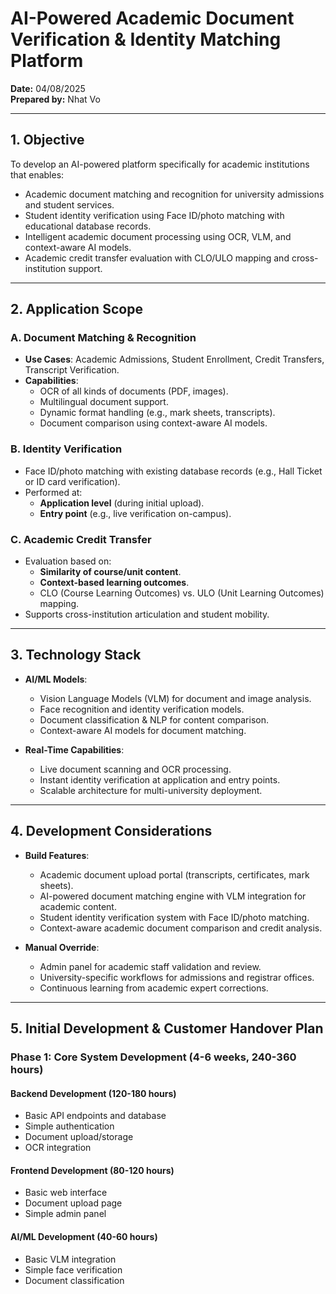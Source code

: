 # AI-Powered Academic Document Verification & Identity Matching Platform

**Date:** 04/08/2025  
**Prepared by:** Nhat Vo

---

## 1. Objective

To develop an AI-powered platform specifically for academic institutions that enables:

- Academic document matching and recognition for university admissions and student services.
- Student identity verification using Face ID/photo matching with educational database records.
- Intelligent academic document processing using OCR, VLM, and context-aware AI models.
- Academic credit transfer evaluation with CLO/ULO mapping and cross-institution support.

---

## 2. Application Scope

### A. Document Matching & Recognition

- **Use Cases**: Academic Admissions, Student Enrollment, Credit Transfers, Transcript Verification.
- **Capabilities**:
  - OCR of all kinds of documents (PDF, images).
  - Multilingual document support.
  - Dynamic format handling (e.g., mark sheets, transcripts).
  - Document comparison using context-aware AI models.

### B. Identity Verification

- Face ID/photo matching with existing database records (e.g., Hall Ticket or ID card verification).
- Performed at:
  - **Application level** (during initial upload).
  - **Entry point** (e.g., live verification on-campus).

### C. Academic Credit Transfer

- Evaluation based on:
  - **Similarity of course/unit content**.
  - **Context-based learning outcomes**.
  - CLO (Course Learning Outcomes) vs. ULO (Unit Learning Outcomes) mapping.
- Supports cross-institution articulation and student mobility.

---

## 3. Technology Stack

- **AI/ML Models**:
  - Vision Language Models (VLM) for document and image analysis.
  - Face recognition and identity verification models.
  - Document classification & NLP for content comparison.
  - Context-aware AI models for document matching.

- **Real-Time Capabilities**:
  - Live document scanning and OCR processing.
  - Instant identity verification at application and entry points.
  - Scalable architecture for multi-university deployment.

---

## 4. Development Considerations

- **Build Features**:
  - Academic document upload portal (transcripts, certificates, mark sheets).
  - AI-powered document matching engine with VLM integration for academic content.
  - Student identity verification system with Face ID/photo matching.
  - Context-aware academic document comparison and credit analysis.

- **Manual Override**:
  - Admin panel for academic staff validation and review.
  - University-specific workflows for admissions and registrar offices.
  - Continuous learning from academic expert corrections.

---

## 5. Initial Development & Customer Handover Plan

### Phase 1: Core System Development (4-6 weeks, 240-360 hours)

#### Backend Development (120-180 hours)
- Basic API endpoints and database
- Simple authentication
- Document upload/storage
- OCR integration

#### Frontend Development (80-120 hours)
- Basic web interface
- Document upload page
- Simple admin panel

#### AI/ML Development (40-60 hours)
- Basic VLM integration
- Simple face verification
- Document classification